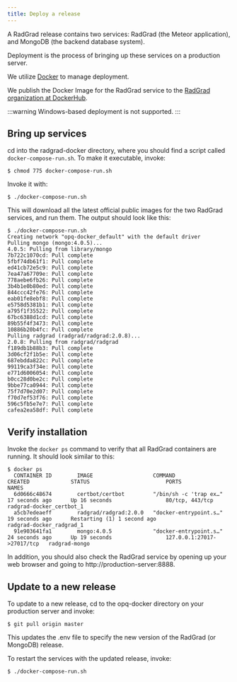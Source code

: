 ```yaml
---
title: Deploy a release
---
```


A RadGrad release contains two services: RadGrad (the Meteor application), and MongoDB (the backend database system).

Deployment is the process of bringing up these services on a production server.

We utilize [Docker](https://www.docker.com/) to manage deployment.

We publish the Docker Image for the RadGrad service to the [RadGrad organization at DockerHub](https://hub.docker.com/u/radgrad).

:::warning
Windows-based deployment is not supported.
:::

## Bring up services

cd into the radgrad-docker directory, where you should find a script called `docker-compose-run.sh`.  To make it executable, invoke:

```
$ chmod 775 docker-compose-run.sh
```

Invoke it with:

```
$ ./docker-compose-run.sh
```

This will download all the latest official public images for the two RadGrad services, and run them.  The output should look like this:

```
$ ./docker-compose-run.sh
Creating network "opq-docker_default" with the default driver
Pulling mongo (mongo:4.0.5)...
4.0.5: Pulling from library/mongo
7b722c1070cd: Pull complete
5fbf74db61f1: Pull complete
ed41cb72e5c9: Pull complete
7ea47a67709e: Pull complete
778aebe6fb26: Pull complete
3b4b1e0b80ed: Pull complete
844ccc42fe76: Pull complete
eab01fe8ebf8: Pull complete
e5758d5381b1: Pull complete
a795f1f35522: Pull complete
67bc6388d1cd: Pull complete
89b55f4f3473: Pull complete
10886b20b4fc: Pull complete
Pulling radgrad (radgrad/radgrad:2.0.8)...
2.0.8: Pulling from radgrad/radgrad
f189db1b88b3: Pull complete
3d06cf2f1b5e: Pull complete
687ebdda822c: Pull complete
99119ca3f34e: Pull complete
e771d6006054: Pull complete
b0cc28d0be2c: Pull complete
9bbe77ca0944: Pull complete
75f7d70e2d07: Pull complete
f70d7ef53f76: Pull complete
596c5fb5e7e7: Pull complete
cafea2ea58df: Pull complete
```

## Verify installation

Invoke the `docker ps` command to verify that all RadGrad containers are running. It should look similar to this:

```shell
$ docker ps
  CONTAINER ID        IMAGE                   COMMAND                  CREATED             STATUS                        PORTS                        NAMES
  6d0666c48674        certbot/certbot         "/bin/sh -c 'trap ex…"   17 seconds ago      Up 16 seconds                 80/tcp, 443/tcp              radgrad-docker_certbot_1
  a5cb7edeaeff        radgrad/radgrad:2.0.0   "docker-entrypoint.s…"   19 seconds ago      Restarting (1) 1 second ago                                radgrad-docker_radgrad_1
  91e903641fa1        mongo:4.0.5             "docker-entrypoint.s…"   24 seconds ago      Up 19 seconds                 127.0.0.1:27017->27017/tcp   radgrad-mongo

```

In addition, you should also check the RadGrad service by opening up your web browser and going to http://production-server:8888.

## Update to a new release

To update to a new release, cd to the opq-docker directory on your production server and invoke:

```shell
$ git pull origin master
```

This updates the .env file to specify the new version of the RadGrad (or MongoDB) release.

To restart the services with the updated release, invoke:

```shell
$ ./docker-compose-run.sh
```

